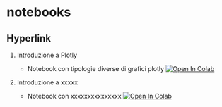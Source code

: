 # notebooks

## Hyperlink 

1. Introduzione a Plotly
    * Notebook con tipologie diverse di grafici plotly [![Open In Colab](https://colab.research.google.com/assets/colab-badge.svg)](https://colab.research.google.com/github/Frenz86/notebooks/blob/master/colab/plotly.ipynb)

2. Introduzione a xxxxx
    * Notebook con xxxxxxxxxxxxxxx [![Open In Colab](https://colab.research.google.com/assets/colab-badge.svg)](https://colab.research.google.com/github/Frenz86/notebooks/blob/master/colab/xxxxxxxxxx.ipynb)


